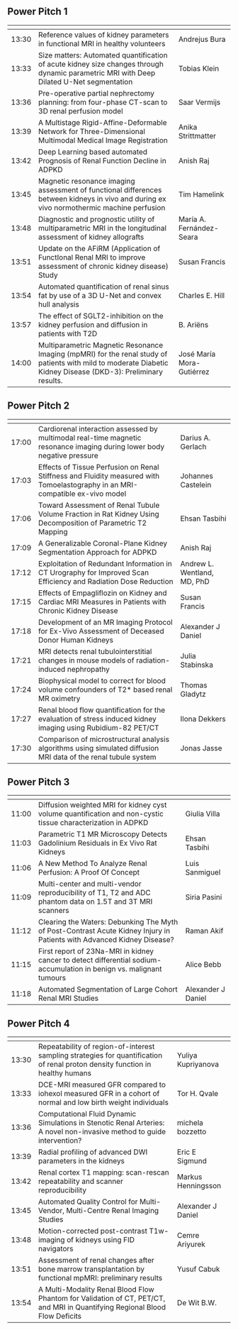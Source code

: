 ## Power Pitch 1

|<!-- -->|<!-- -->|<!-- -->|
|-------|----------------------------------------------------------------------------------------------------------------------------------------------------------------|---------------------------|
| 13:30 | Reference values of kidney parameters in functional MRI in healthy volunteers                                                                                  | Andrejus Bura             |
| 13:33 | Size matters: Automated quantification of acute kidney size changes through dynamic parametric MRI with Deep Dilated U-Net segmentation                        | Tobias Klein              |
| 13:36 | Pre-operative partial nephrectomy planning: from four-phase CT-scan to 3D renal perfusion model                                                                | Saar Vermijs              |
| 13:39 | A Multistage Rigid-Affine-Deformable Network for Three-Dimensional Multimodal Medical Image Registration                                                       | Anika Strittmatter        |
| 13:42 | Deep Learning based automated Prognosis of Renal Function Decline in ADPKD                                                                                     | Anish Raj                 |
| 13:45 | Magnetic resonance imaging assessment of functional differences between kidneys in vivo and during ex vivo normothermic machine perfusion                      | Tim Hamelink              |
| 13:48 | Diagnostic and prognostic utility of multiparametric MRI in the longitudinal assessment of kidney allografts                                                   | María A. Fernández-Seara  |
| 13:51 | Update on the AFiRM (Application of FunctIonal Renal MRI to improve assessment of chronic kidney disease) Study                                                | Susan Francis             |
| 13:54 | Automated quantification of renal sinus fat by use of a 3D U-Net and convex hull analysis                                                                      | Charles E. Hill           |
| 13:57 | The effect of SGLT2-inhibition on the kidney perfusion and diffusion in patients with T2D                                                                      | B. Ariëns                 |
| 14:00 | Multiparametric Magnetic Resonance Imaging (mpMRI) for the renal study of patients with mild to moderate Diabetic Kidney Disease (DKD-3): Preliminary results. | José María Mora-Gutiérrez |

## Power Pitch 2

|<!-- -->|<!-- -->|<!-- -->|
|-------|-------------------------------------------------------------------------------------------------------------------------------|-----------------------------|
| 17:00 | Cardiorenal interaction assessed by multimodal real-time magnetic resonance imaging during lower body negative pressure       | Darius A. Gerlach           |
| 17:03 | Effects of Tissue Perfusion on Renal Stiffness and Fluidity measured with Tomoelastography in an MRI-compatible ex-vivo model | Johannes Castelein          |
| 17:06 | Toward Assessment of Renal Tubule Volume Fraction in Rat Kidney Using Decomposition of Parametric T2 Mapping                  | Ehsan Tasbihi               |
| 17:09 | A Generalizable Coronal-Plane Kidney Segmentation Approach for ADPKD                                                          | Anish Raj                   |
| 17:12 | Exploitation of Redundant Information in CT Urography for Improved Scan Efficiency and Radiation Dose Reduction               | Andrew L. Wentland, MD, PhD |
| 17:15 | Effects of Empagliflozin on Kidney and Cardiac MRI Measures in Patients with Chronic Kidney Disease                           | Susan Francis               |
| 17:18 | Development of an MR Imaging Protocol for Ex-Vivo Assessment of Deceased Donor Human Kidneys                                  | Alexander J Daniel          |
| 17:21 | MRI detects renal tubulointerstitial changes in mouse models of radiation-induced nephropathy                                 | Julia Stabinska             |
| 17:24 | Biophysical model to correct for blood volume confounders of T2* based renal MR oximetry                                      | Thomas Gladytz              |
| 17:27 | Renal blood flow quantification for the evaluation of stress induced kidney imaging using Rubidium-82 PET/CT                  | Ilona Dekkers               |
| 17:30 | Comparison of microstructural analysis algorithms using simulated diffusion MRI data of the renal tubule system               | Jonas Jasse                 |

## Power Pitch 3

|<!-- -->|<!-- -->|<!-- -->|
|-------|-------------------------------------------------------------------------------------------------------------------------------|-----------------------------|
| 11:00       | Diffusion weighted MRI for kidney cyst volume quantification and non-cystic tissue characterization in ADPKD                  | Giulia Villa                         |
| 11:03       | Parametric T1 MR Microscopy Detects Gadolinium Residuals in Ex Vivo Rat Kidneys                                               | Ehsan Tasbihi                        |
| 11:06       | A New Method To Analyze Renal Perfusion: A Proof Of Concept                                                                   | Luis Sanmiguel                       |
| 11:09       | Multi-center and multi-vendor reproducibility of T1, T2 and ADC phantom data on 1.5T and 3T MRI scanners                      | Siria Pasini                         |
| 11:12       | Clearing the Waters: Debunking The Myth of Post-Contrast Acute Kidney Injury in Patients with Advanced Kidney Disease?        | Raman Akif                           |
| 11:15       | First report of 23Na-MRI in kidney cancer to detect differential sodium-accumulation in benign vs. malignant tumours          | Alice Bebb                           |
| 11:18       | Automated Segmentation of Large Cohort Renal MRI Studies                                                                      | Alexander J Daniel                   |

## Power Pitch 4

|<!-- -->|<!-- -->|<!-- -->|
|-------|-------------------------------------------------------------------------------------------------------------------------------|-----------------------------|
| 13:30       | Repeatability of region-of-interest sampling strategies for quantification of renal proton density function in healthy humans | Yuliya Kupriyanova                   |
| 13:33       | DCE-MRI measured GFR compared to iohexol measured GFR in a cohort of normal and low birth weight individuals                  | Tor H. Qvale                         |
| 13:36       | Computational Fluid Dynamic Simulations in Stenotic Renal Arteries: A novel non-invasive method to guide intervention?        | michela bozzetto                     |
| 13:39       | Radial profiling of advanced DWI parameters in the kidneys                                                                    | Eric E Sigmund                       |
| 13:42       | Renal cortex T1 mapping: scan-rescan repeatability and scanner reproducibility                                                | Markus Henningsson                   |
| 13:45       | Automated Quality Control for Multi-Vendor, Multi-Centre Renal Imaging Studies                                                | Alexander J Daniel                   |
| 13:48       | Motion-corrected post-contrast T1w-imaging of kidneys using FID navigators                                                    | Cemre Ariyurek                       |
| 13:51       | Assessment of renal changes after bone marrow transplantation by functional mpMRI: preliminary results                        | Yusuf Cabuk                          |
| 13:54       | A Multi-Modality Renal Blood Flow Phantom for Validation of CT, PET/CT, and MRI in Quantifying Regional Blood Flow Deficits   | De Wit B.W.                          |
